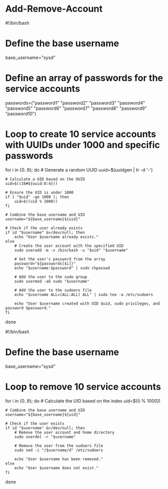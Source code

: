 # Add-Remove-Account
#!/bin/bash

# Define the base username
base_username="sysd"

# Define an array of passwords for the service accounts
passwords=("password1" "password2" "password3" "password4" "password5" "password6" "password7" "password8" "password9" "password10")

# Loop to create 10 service accounts with UUIDs under 1000 and specific passwords
for i in {0..9}; do
    # Generate a random UUID
    uuid=$(uuidgen | tr -d '-')
    
    # Calculate a UID based on the UUID
    uid=$((16#${uuid:0:4}))
    
    # Ensure the UID is under 1000
    if [ "$uid" -ge 1000 ]; then
        uid=$((uid % 1000))
    fi
    
    # Combine the base username and UID
    username="${base_username}${uid}"

    # Check if the user already exists
    if id "$username" &>/dev/null; then
        echo "User $username already exists."
    else
        # Create the user account with the specified UID
        sudo useradd -m -s /bin/bash -u "$uid" "$username"

        # Set the user's password from the array
        password="${passwords[$i]}"
        echo "$username:$password" | sudo chpasswd

        # Add the user to the sudo group
        sudo usermod -aG sudo "$username"

        # Add the user to the sudoers file
        echo "$username ALL=(ALL:ALL) ALL" | sudo tee -a /etc/sudoers

        echo "User $username created with UID $uid, sudo privileges, and password $password."
    fi
done


#!/bin/bash

# Define the base username
base_username="sysd"

# Loop to remove 10 service accounts
for i in {0..9}; do
    # Calculate the UID based on the index
    uid=$((i % 1000))

    # Combine the base username and UID
    username="${base_username}${uid}"

    # Check if the user exists
    if id "$username" &>/dev/null; then
        # Remove the user account and home directory
        sudo userdel -r "$username"

        # Remove the user from the sudoers file
        sudo sed -i "/$username/d" /etc/sudoers

        echo "User $username has been removed."
    else
        echo "User $username does not exist."
    fi
done








